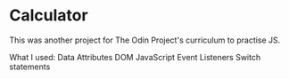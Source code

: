 # Calculator
This was another project for The Odin Project's curriculum to practise JS.

What I used:
Data Attributes
DOM
JavaScript Event Listeners
Switch statements
